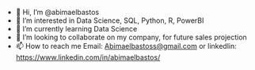 - 👋 Hi, I’m @abimaelbastos
- 👀 I’m interested in Data Science, SQL, Python, R, PowerBI
- 🌱 I’m currently learning Data Science
- 💞️ I’m looking to collaborate on my company, for future sales projection
- 📫 How to reach me Email: Abimaelbastoss@gmail.com or linkedlin: https://www.linkedin.com/in/abimaelbastos/
